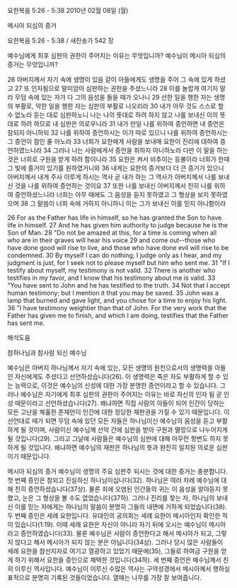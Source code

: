 요한복음 5:26 - 5:38 
2010년 02월 08일 (월)

메시아 되심의 증거



요한복음 5:26 - 5:38 / 새찬송가 542 장


예수님에게 최후 심판의 권한이 주어지는 이유는 무엇입니까? 
예수님이 메시아 되심의 증거는 무엇입니까?  

26 아버지께서 자기 속에 생명이 있음 같이 아들에게도 생명을 주어 그 속에 있게 하셨고 27 또 인자됨으로 말미암아 심판하는 권한을 주셨느니라 28 이를 놀랍게 여기지 말라 무덤 속에 있는 자가 다 그의 음성을 들을 때가 오나니 29 선한 일을 행한 자는 생명의 부활로, 악한 일을 행한 자는 심판의 부활로 나오리라 30 내가 아무 것도 스스로 할 수 없노라 듣는 대로 심판하노니 나는 나의 뜻대로 하려 하지 않고 나를 보내신 이의 뜻대로 하려 하므로 내 심판은 의로우니라 31 내가 만일 나를 위하여 증언하면 내 증언은 참되지 아니하되 32 나를 위하여 증언하시는 이가 따로 있으니 나를 위하여 증언하시는 그 증언이 참인 줄 아노라 33 너희가 요한에게 사람을 보내매 요한이 진리에 대하여 증언하였느니라  34 그러나 나는 사람에게서 증언을 취하지 아니하노라 다만 이 말을 하는 것은 너희로 구원을 받게 하려 함이니라 35 요한은 켜서 비추이는 등불이라 너희가 한때 그 빛에 즐거이 있기를 원하였거니와 36 내게는 요한의 증거보다 더 큰 증거가 있으니 아버지께서 내게 주사 이루게 하시는 역사 곧 내가 하는 그 역사가 아버지께서 나를 보내신 것을 나를 위하여 증언하는 것이요 37 또한 나를 보내신 아버지께서 친히 나를 위하여 증언하셨느니라 너희는 아무 때에도 그 음성을 듣지 못하였고 그 형상을 보지 못하였으며 38 그 말씀이 너희 속에 거하지 아니하니 이는 그가 보내신 이를 믿지 아니함이라    

26 For as the Father has life in himself, so he has granted the Son to have life in himself. 27 And he has given him authority to judge because he is the Son of Man. 28 "Do not be amazed at this, for a time is coming when all who are in their graves will hear his voice 29 and come out--those who have done good will rise to live, and those who have done evil will rise to be condemned. 30 By myself I can do nothing; I judge only as I hear, and my judgment is just, for I seek not to please myself but him who sent me. 31 "If I testify about myself, my testimony is not valid. 32 There is another who testifies in my favor, and I know that his testimony about me is valid.  33 "You have sent to John and he has testified to the truth. 34 Not that I accept human testimony; but I mention it that you may be saved. 35 John was a lamp that burned and gave light, and you chose for a time to enjoy his light. 36 "I have testimony weightier than that of John. For the very work that the Father has given me to finish, and which I am doing, testifies that the Father has sent me.

해석도움





참하나님과 참사람 되신 예수님  

예수님은 아버지 하나님께서 자기 속에 있는, 모든 생명의 원천으로서의 생명력을 아들인 자신에게도 주셨다고 선언하셨습니다(26). 이 생명력은 죽은 자도 부활하게 할 수 있는 능력으로, 이것은 예수님의 신성에 대한 가장 분명한 증언이라고 할 수 있습니다. 그러나 예수님은 자기에게 최후 심판의 권한이 주어지는 이유는 바로 자신의 인자 됨 곧 인성 때문이라고 선언하셨습니다(27). 왜냐하면 직접 사람의 아들이 되어 인간이 당하는 모든 고난을 체휼한 존재만이 인간에 대한 정당한 재판권을 가질 수 있기 때문입니다. 이 선언대로 때가 되면 무덤 속에 있던 모든 자들은 하나님이신 예수님의 음성을 듣고 부활하게 될 것이며, 사람이신 예수님께 선악 간에 심판을 받아 구원과 멸망으로 나누어지게 될 것입니다(29). 그리고 그날에 사람들은 예수님의 심판에 대해 아무런 항변도 하지 못하게 될 것입니다. 왜냐하면 예수님의 재판은 하나님의 뜻과 완전히 일치된 의로운 심판이기 때문입니다. 

메시아 되심의 증거 
예수님이 생명의 주요 심판주 되시는 것에 대한 증거는 충분합니다. 첫 번째 증인은 참되고 진실하신 하나님이십니다(32). 하나님은 여러 차례 예수님에 대해 친히 증언하셨습니다(37상). 물론 죄에 오염된 인간들의 귀는 이 음성을 알아듣지 못했고, 눈은 그 형상을 볼 수도 없었습니다(37하). 그러나 진리를 찾는 자, 하나님의 보내신 이를 믿는 자에게는 하나님의 말씀이 분명히 그들의 내면에 거하게 되었습니다(38). 두 번째 증인은 세례 요한입니다. 유대인의 공의회는 세례 요한이 메시아인지 확인한 적이 있습니다(1:19). 이때 세례 요한은 자신이 아니라 자기 뒤에 오시는 예수님이 메시아라고 증언하였습니다(33). 물론 예수님은 사람이 증언한다고 해서 메시아가 되고, 그렇지 않다고 해서 메시아가 되지 않는 분은 아닙니다(34상). 그러나 당시 많은 사람들이 세례 요한을 참선지자로 여기고 열광하고 있었기 때문에(35), 그들로 하여금 구원을 얻게 하기 위해서 요한을 증인으로 채택한 것입니다(34하). 세 번째 증언은 예수님께서 친히 이루신 역사입니다. 예수님이 이루신 수많은 역사는 구약성경에서 메시아께서 행하실 표적으로 분명히 기록된 것들이었습니다. 열매는 나무를 가장 잘 보여줍니다.
